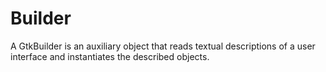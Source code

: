 # Builder

A GtkBuilder is an auxiliary object that reads textual descriptions of a user interface and instantiates the described objects.
